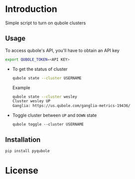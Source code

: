 # Introduction

Simple script to turn on qubole clusters

## Usage

To access qubole's API, you'll have to obtain an API key

```bash
export QUBOLE_TOKEN=<API KEY>
```

* To get the status of cluster

  ```bash
  qubole state --cluster USERNAME
  ```

  Example

  ```bash
  qubole state --cluster wesley
  Cluster wesley UP
  Ganglia: https://us.qubole.com/ganglia-metrics-19436/
  ```

* Toggle cluster between `UP` and `DOWN` state

  ```
  qubole toggle --cluster USERNAME
  ```

## Installation

```
pip install pyqubole
```


# License
